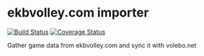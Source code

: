 # ekbvolley.com importer

[![Build Status](https://travis-ci.org/VoleboNet/import-ekbvolley.svg)](https://travis-ci.org/VoleboNet/import-ekbvolley)
[![Coverage Status](https://coveralls.io/repos/VoleboNet/import-ekbvolley/badge.svg?branch=master&service=github)](https://coveralls.io/github/VoleboNet/import-ekbvolley?branch=master)

Gather game data from ekbvolley.com and sync it with volebo.net
